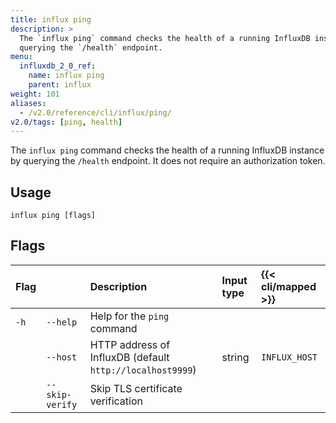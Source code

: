 ```yaml
---
title: influx ping
description: >
  The `influx ping` command checks the health of a running InfluxDB instance by
  querying the `/health` endpoint.
menu:
  influxdb_2_0_ref:
    name: influx ping
    parent: influx
weight: 101
aliases:
  - /v2.0/reference/cli/influx/ping/
v2.0/tags: [ping, health]
---
```


The `influx ping` command checks the health of a running InfluxDB instance by
querying the `/health` endpoint.
It does not require an authorization token.

## Usage
```
influx ping [flags]
```

## Flags
| Flag |                 | Description                                               | Input type | {{< cli/mapped >}} |
|:---- |:---             |:-----------                                               |:---------- |:-----------------  |
| `-h` | `--help`        | Help for the `ping` command                               |            |                    |
|      | `--host`        | HTTP address of InfluxDB (default `http://localhost9999`) | string     | `INFLUX_HOST`      |
|      | `--skip-verify` | Skip TLS certificate verification                         |            |                    |
